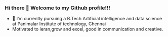 ### Hi there 👋 Welcome to my Github profile!!!
- 🔭 I’m currently pursuing a B.Tech Artificial intelligence and data science at Panimalar Institute of technology, Chennai
- Motivated to leran,grow and excel, good in communication and creative.
  


<!--
**dharshu2323/dharshu2323** is a ✨ _special_ ✨ repository because its `README.md` (this file) appears on your GitHub profile.

Here are some ideas to get you started:

- 🔭 I’m currently pursuing a B.Tech Artificial intelligence and data science at Panimalar Institute of technology, Chennai
- 🌱 I’m currently learning ...
- 👯 I’m looking to collaborate on ...
- 🤔 I’m looking for help with ...
- 💬 Ask me about ...
- 📫 How to reach me: ...
- 😄 Pronouns: ...
- ⚡ Fun fact: ...
-->
